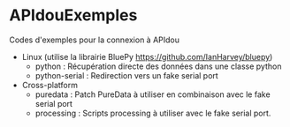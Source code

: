 # APIdouExemples
Codes d'exemples pour la connexion à APIdou

* Linux (utilise la librairie BluePy https://github.com/IanHarvey/bluepy)
  * python : Récupération directe des données dans une classe python
  * python-serial : Redirection vers un fake serial port
* Cross-platform
  * puredata : Patch PureData à utiliser en combinaison avec le fake serial port
  * processing : Scripts processing à utiliser avec le fake serial port.
